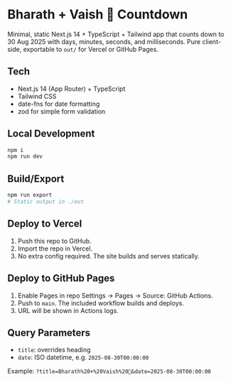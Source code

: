 # Bharath + Vaish 💍 Countdown

Minimal, static Next.js 14 + TypeScript + Tailwind app that counts down to 30 Aug 2025 with days, minutes, seconds, and milliseconds. Pure client-side, exportable to `out/` for Vercel or GitHub Pages.

## Tech
- Next.js 14 (App Router) + TypeScript
- Tailwind CSS
- date-fns for date formatting
- zod for simple form validation

## Local Development
```bash
npm i
npm run dev
```

## Build/Export
```bash
npm run export
# Static output in ./out
```

## Deploy to Vercel
1. Push this repo to GitHub.
2. Import the repo in Vercel.
3. No extra config required. The site builds and serves statically.

## Deploy to GitHub Pages
1. Enable Pages in repo Settings → Pages → Source: GitHub Actions.
2. Push to `main`. The included workflow builds and deploys.
3. URL will be shown in Actions logs.

## Query Parameters
- `title`: overrides heading
- `date`: ISO datetime, e.g. `2025-08-30T00:00:00`

Example: `?title=Bharath%20+%20Vaish%20💍&date=2025-08-30T00:00:00`


